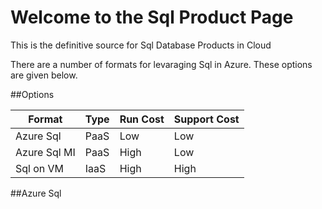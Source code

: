 # Welcome to the Sql Product Page

This is the definitive source for Sql Database Products in Cloud

There are a number of formats for levaraging Sql in Azure.  These options are given below.

##Options

Format	 | 	Type	 | 	Run Cost | 	Support Cost
------------	 | 	------------	 | 	------------ | 	------------
Azure Sql	 | 	PaaS	 | 	Low | 	Low
Azure Sql MI	| 	PaaS	 | 	High | 	Low
Sql on VM	| 	IaaS	 | 	High | 	High

##Azure Sql
